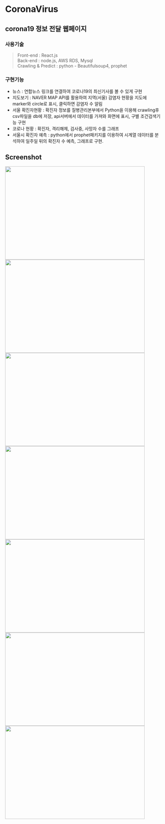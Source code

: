 # CoronaVirus  


## corona19 정보 전달 웹페이지

### 사용기술

> Front-end : React.js  
> Back-end : node.js, AWS RDS, Mysql  
> Crawling & Predict : python - Beautifulsoup4, prophet


### 구현기능
- 뉴스 : 연합뉴스 링크를 연결하여 코로나19의 최신기사를 볼 수 있게 구현
- 지도보기 : NAVER MAP API를 활용하여 지역(서울) 감염자 현황을 지도에 marker와 circle로 표시, 클릭하면 감염자 수 알림
- 서울 확진자현황 : 확진자 정보를 질병관리본부에서 Python을 이용해 crawling후 csv파일을 db에 저장, api서버에서 데이터를 가져와 화면에 표시, 구별 조건검색기능 구현
- 코로나 현황 : 확진자, 격리해제, 검사중, 사망자 수를 그래프
- 서울시 확진자 예측 : python에서 prophet패키지를 이용하여 시계열 데이터를 분석하여 일주일 뒤의 확진자 수 예측, 그래프로 구현.  

## Screenshot  
  <img src="https://user-images.githubusercontent.com/28249931/77292013-c8004d00-6d22-11ea-8f84-a322de57f498.PNG" width="450" height="300"></img>
  <img src="https://user-images.githubusercontent.com/28249931/77292042-de0e0d80-6d22-11ea-8df2-d902e365bb91.png" width="450" height="300"></img>
  <img src="https://user-images.githubusercontent.com/28249931/77292052-e403ee80-6d22-11ea-9bc5-87ca178dfc56.PNG" width="450" height="300"></img>
  <img src="https://user-images.githubusercontent.com/28249931/77292057-e5cdb200-6d22-11ea-9c40-81ab0cfb3c88.PNG" width="450" height="300"></img>
  <img src="https://user-images.githubusercontent.com/28249931/77292061-e8c8a280-6d22-11ea-8979-50d093cff427.PNG" width="450" height="300"></img>
  <img src="https://user-images.githubusercontent.com/28249931/77292177-24636c80-6d23-11ea-9dea-4a5d640b4f03.PNG" width="450" height="300"></img>
  <img src="https://user-images.githubusercontent.com/28249931/77292130-0c8be880-6d23-11ea-9759-40890665ff06.png" width="450" height="300"></img>
